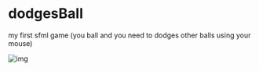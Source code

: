 # dodgesBall
my first sfml game (you ball and you need to dodges other balls using your mouse)

![img](https://cdn.discordapp.com/attachments/936292815770619904/1254520611833909318/image.png?ex=6679cadd&is=6678795d&hm=6f5af9302adf3bc882f4c4b4e1f25e1971d47f2af3ba4f0aed6775e3838dfea7&)
